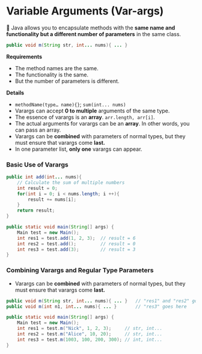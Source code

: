 # Variable Arguments (Var-args)

📌 Java allows you to encapsulate methods with the **same name and functionality but a different number of parameters** in the same class.

```java
public void m(String str, int... nums){ ... }
```



**Requirements**

- The method names are the same.
- The functionality is the same.
- But the number of parameters is different.

**Details**

- `methodName(type… name){}`; `sum(int... nums)`
- Varargs can accept **0 to multiple** arguments of the same type.
- The essence of varargs is an **array**. `arr.length, arr[i]`.
- The actual arguments for varargs can be an **array**. In other words, you can pass an array.
- Varargs can be **combined** with parameters of normal types, but they must ensure that varargs come **last.**
- In one parameter list, **only one** varargs can appear.

### Basic Use of Varargs

```java
public int add(int... nums){
    // Calculate the sum of multiple numbers
    int result = 0; 
    for(int i = 0; i < nums.length; i ++){
        result += nums[i];
    }
    return result;
}

public static void main(String[] args) {
    Main test = new Main();
    int res1 = test.add(1, 2, 3);  // result = 6
    int res2 = test.add();         // result = 0
    int res3 = test.add(3);        // result = 3
}

```

### Combining Varargs and Regular Type Parameters

- Varargs can be **combined** with parameters of normal types, but they must ensure that varargs come **last.**

```java
public void m(String str, int... nums){ ... } 	// "res1" and "res2" go here
public void m(int n1, int... nums){ ... }		// "res3" goes here

public static void main(String[] args) {
    Main test = new Main();
    int res1 = test.m("Nick", 1, 2, 3); 	// str, int...
    int res2 = test.m("Alice", 10, 20);		// str, int...
    int res3 = test.m(1003, 100, 200, 300); // int, int...
}

```